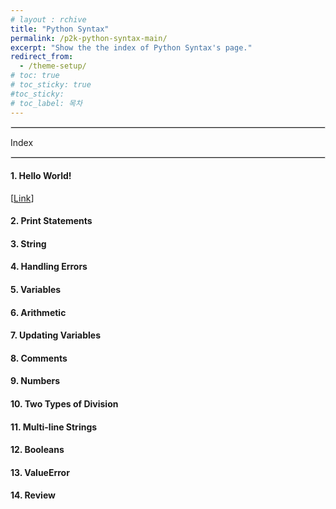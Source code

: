 ```yaml
---
# layout : rchive
title: "Python Syntax"
permalink: /p2k-python-syntax-main/
excerpt: "Show the the index of Python Syntax's page."
redirect_from:
  - /theme-setup/
# toc: true
# toc_sticky: true
#toc_sticky:
# toc_label: 목차
---
```


  
   
<hr style="border: solid 1px #dddddd ;">    
Index    
<hr style="border: solid 1px #dddddd ;">    

####  1. Hello World!
[[Link]({{site.baseurl}}/p2k-python-syntax-01/)]      
####  2. Print Statements    
####  3. String    
####  4. Handling Errors    
####  5. Variables    
####  6. Arithmetic   
####  7. Updating Variables   
####  8. Comments   
####  9. Numbers   
#### 10. Two Types of Division   
#### 11. Multi-line Strings   
#### 12. Booleans   
#### 13. ValueError   
#### 14. Review   
